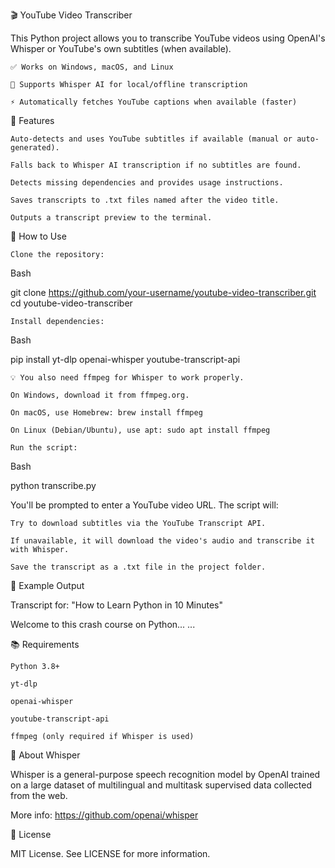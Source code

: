 🎬 YouTube Video Transcriber

This Python project allows you to transcribe YouTube videos using OpenAI's Whisper or YouTube's own subtitles (when available).

    ✅ Works on Windows, macOS, and Linux

    🧠 Supports Whisper AI for local/offline transcription

    ⚡ Automatically fetches YouTube captions when available (faster)

🔧 Features

    Auto-detects and uses YouTube subtitles if available (manual or auto-generated).

    Falls back to Whisper AI transcription if no subtitles are found.

    Detects missing dependencies and provides usage instructions.

    Saves transcripts to .txt files named after the video title.

    Outputs a transcript preview to the terminal.

🚀 How to Use

    Clone the repository:

Bash

git clone https://github.com/your-username/youtube-video-transcriber.git
cd youtube-video-transcriber

    Install dependencies:

Bash

pip install yt-dlp openai-whisper youtube-transcript-api

    💡 You also need ffmpeg for Whisper to work properly.

    On Windows, download it from ffmpeg.org.

    On macOS, use Homebrew: brew install ffmpeg

    On Linux (Debian/Ubuntu), use apt: sudo apt install ffmpeg

    Run the script:

Bash

python transcribe.py

You'll be prompted to enter a YouTube video URL. The script will:

    Try to download subtitles via the YouTube Transcript API.

    If unavailable, it will download the video's audio and transcribe it with Whisper.

    Save the transcript as a .txt file in the project folder.

📄 Example Output

Transcript for: "How to Learn Python in 10 Minutes"

Welcome to this crash course on Python...
...

📚 Requirements

    Python 3.8+

    yt-dlp

    openai-whisper

    youtube-transcript-api

    ffmpeg (only required if Whisper is used)

🧠 About Whisper

Whisper is a general-purpose speech recognition model by OpenAI trained on a large dataset of multilingual and multitask supervised data collected from the web.

More info: https://github.com/openai/whisper

📜 License

MIT License. See LICENSE for more information.